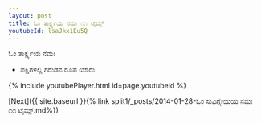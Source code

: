 ```yaml
---
layout: post
title: ಓಂ ತಾರ್ಕ್ಷ್ಯಯ ನಮಃ ೧೧ ಟೈಮ್ಸ್
youtubeId: lsaJkx1Eu5Q
---
```

 
 
 ಓಂ ತಾರ್ಕ್ಷ್ಯಯ ನಮಃ  
 
 -  ಪಕ್ಷಿಗಳಲ್ಲಿ ಗರುಡನ ರೂಪ ಯಾರು 
 
  
 
  
 
 
 
 
 
 


{% include youtubePlayer.html id=page.youtubeId %}
 
[Next]({{ site.baseurl }}{% link  split1/_posts/2014-01-28-ಓಂ ಸುವಿಗ್ನೇಯಯ ನಮಃ ೧೧ ಟೈಮ್ಸ್.md%})
 
